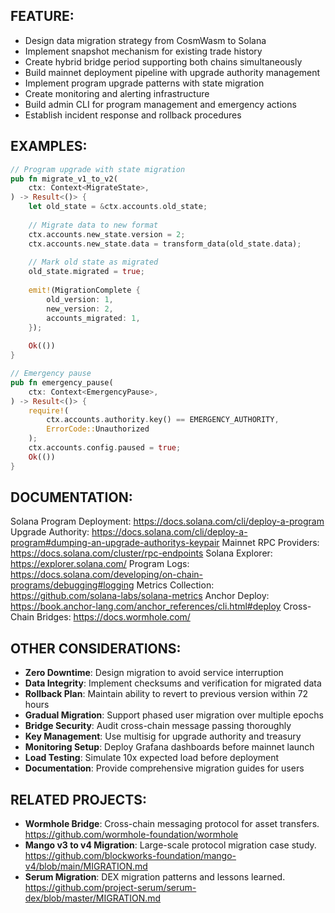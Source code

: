 ## FEATURE:

- Design data migration strategy from CosmWasm to Solana
- Implement snapshot mechanism for existing trade history
- Create hybrid bridge period supporting both chains simultaneously
- Build mainnet deployment pipeline with upgrade authority management
- Implement program upgrade patterns with state migration
- Create monitoring and alerting infrastructure
- Build admin CLI for program management and emergency actions
- Establish incident response and rollback procedures

## EXAMPLES:

```rust
// Program upgrade with state migration
pub fn migrate_v1_to_v2(
    ctx: Context<MigrateState>,
) -> Result<()> {
    let old_state = &ctx.accounts.old_state;
    
    // Migrate data to new format
    ctx.accounts.new_state.version = 2;
    ctx.accounts.new_state.data = transform_data(old_state.data);
    
    // Mark old state as migrated
    old_state.migrated = true;
    
    emit!(MigrationComplete {
        old_version: 1,
        new_version: 2,
        accounts_migrated: 1,
    });
    
    Ok(())
}

// Emergency pause
pub fn emergency_pause(
    ctx: Context<EmergencyPause>,
) -> Result<()> {
    require!(
        ctx.accounts.authority.key() == EMERGENCY_AUTHORITY,
        ErrorCode::Unauthorized
    );
    ctx.accounts.config.paused = true;
    Ok(())
}
```

## DOCUMENTATION:

Solana Program Deployment: https://docs.solana.com/cli/deploy-a-program
Upgrade Authority: https://docs.solana.com/cli/deploy-a-program#dumping-an-upgrade-authoritys-keypair
Mainnet RPC Providers: https://docs.solana.com/cluster/rpc-endpoints
Solana Explorer: https://explorer.solana.com/
Program Logs: https://docs.solana.com/developing/on-chain-programs/debugging#logging
Metrics Collection: https://github.com/solana-labs/solana-metrics
Anchor Deploy: https://book.anchor-lang.com/anchor_references/cli.html#deploy
Cross-Chain Bridges: https://docs.wormhole.com/

## OTHER CONSIDERATIONS:

- **Zero Downtime**: Design migration to avoid service interruption
- **Data Integrity**: Implement checksums and verification for migrated data
- **Rollback Plan**: Maintain ability to revert to previous version within 72 hours
- **Gradual Migration**: Support phased user migration over multiple epochs
- **Bridge Security**: Audit cross-chain message passing thoroughly
- **Key Management**: Use multisig for upgrade authority and treasury
- **Monitoring Setup**: Deploy Grafana dashboards before mainnet launch
- **Load Testing**: Simulate 10x expected load before deployment
- **Documentation**: Provide comprehensive migration guides for users

## RELATED PROJECTS:

- **Wormhole Bridge**: Cross-chain messaging protocol for asset transfers. https://github.com/wormhole-foundation/wormhole
- **Mango v3 to v4 Migration**: Large-scale protocol migration case study. https://github.com/blockworks-foundation/mango-v4/blob/main/MIGRATION.md
- **Serum Migration**: DEX migration patterns and lessons learned. https://github.com/project-serum/serum-dex/blob/master/MIGRATION.md